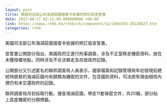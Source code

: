 ```yaml
---
layout: post
title: 美國司法部公布海湖莊園搜查令依據的修訂版宣誓書
date: 2022-08-27 02:15:09.000000000 +08:00
link: https://news.rthk.hk/rthk/ch/component/k2/1664354-20220827.htm
categories: rthk
---
```


美國司法部公布海湖莊園搜查令依據的修訂版宣誓書。

宣誓書公開部分指出，美國政府正進行刑事調查，涉及不正當移走機密資料，放在未獲授權地點，同時涉及不合法移走及存放政府記錄。

公開部分又引述匿名的聯邦調查局人員表示，國家檔案和記錄管理局年初發現前總統特朗普的海湖莊園內有歸類為機密的文件，包含國防資料，司法部有理由相信內裡仍有未交還政府的記錄。

聯邦調查局月初採取行動，搜查海湖莊園，帶走11套保密文件，共20箱，部分貼上高度機密的分類標籤。
